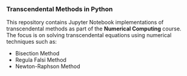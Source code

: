 
### Transcendental Methods in Python

This repository contains Jupyter Notebook implementations of transcendental methods as part of the **Numerical Computing** course.  
The focus is on solving transcendental equations using numerical techniques such as:

- Bisection Method
- Regula Falsi Method
- Newton-Raphson Method  

